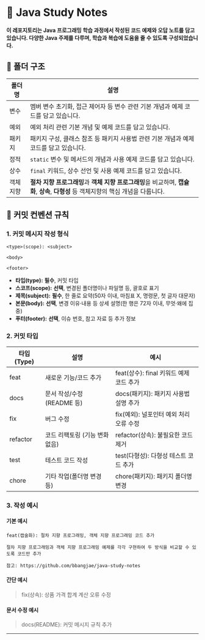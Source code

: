 # 🚀 Java Study Notes

**이 레포지토리는 Java 프로그래밍 학습 과정에서 작성된 코드 예제와 오답 노트를 담고 있습니다. 다양한 Java 주제를 다루며, 학습과 복습에 도움을 줄 수 있도록 구성되었습니다.**

## 📁 폴더 구조

| 폴더명  | 설명                                                                                    |
|------|---------------------------------------------------------------------------------------|
| 변수   | 멤버 변수 초기화, 접근 제어자 등 변수 관련 기본 개념과 예제 코드를 담고 있습니다.                                      |
| 예외   | 예외 처리 관련 기본 개념 및 예제 코드를 담고 있습니다.                                                      |
| 패키지  | 패키지 구성, 클래스 참조 등 패키지 사용법 관련 기본 개념과 예제 코드를 담고 있습니다.                                    |
| 정적   | `static` 변수 및 메서드의 개념과 사용 예제 코드를 담고 있습니다.                                             |
| 상수   | `final` 키워드, 상수 선언 및 사용 예제 코드를 담고 있습니다.                                                |
| 객체지향 | **절차 지향 프로그래밍**과 **객체 지향 프로그래밍**을 비교하며, **캡슐화**, **상속**, **다형성** 등 객체지향의 핵심 개념을 다룹니다. |

## 📝 커밋 컨벤션 규칙

### 1. 커밋 메시지 작성 형식

`````
<type>(scope): <subject>

<body>

<footer>
`````

- **타입(type):** **필수**, 커밋 타입
- **스코프(scope):** **선택**, 변경된 폴더명이나 파일명 등, 괄호로 표기
- **제목(subject):** **필수**, 한 줄로 요약(50자 이내, 마침표 X, 명령문, 첫 글자 대문자)
- **본문(body):** **선택**, 변경 이유·내용 등 상세 설명(한 행은 72자 이내, 무엇·왜에 집중)
- **푸터(footer):** **선택**, 이슈 번호, 참고 자료 등 추가 정보

### 2. 커밋 타입

| 타입 (Type) | 설명                              | 예시                                      |
|-------------|---------------------------------|-----------------------------------------|
| feat        | 새로운 기능/코드 추가                 | feat(상수): final 키워드 예제 코드 추가      |
| docs        | 문서 작성/수정 (README 등)           | docs(패키지): 패키지 사용법 설명 추가         |
| fix         | 버그 수정                          | fix(예외): 널포인터 예외 처리 오류 수정      |
| refactor    | 코드 리팩토링 (기능 변화 없음)         | refactor(상속): 불필요한 코드 제거           |
| test        | 테스트 코드 작성                    | test(다형성): 다형성 테스트 코드 추가        |
| chore       | 기타 작업(폴더명 변경 등)             | chore(패키지): 패키지 폴더명 변경            |

### 3. 작성 예시

#### 기본 예시

`````
feat(캡술화): 절차 지향 프로그래밍, 객체 지향 프로그래밍 코드 추가

절차 지향 프로그래밍과 객체 지향 프로그래밍 예제를 각각 구현하여 두 방식을 비교할 수 있도록 코드만 추가

참고: https://github.com/bbangjae/java-study-notes
`````

#### 간단 예시

> fix(상속): 상품 가격 합계 계산 오류 수정

#### 문서 수정 예시

> docs(README): 커밋 메시지 규칙 추가

---